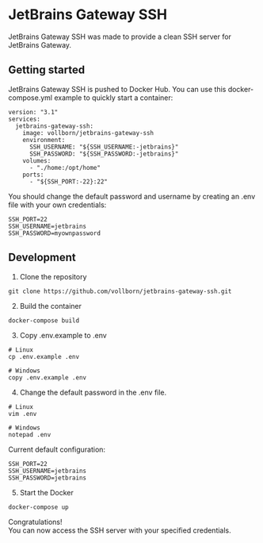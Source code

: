 # JetBrains Gateway SSH

JetBrains Gateway SSH was made to provide a clean SSH server for JetBrains Gateway.

## Getting started

JetBrains Gateway SSH is pushed to Docker Hub. You can use this docker-compose.yml example to quickly start a container:

```
version: "3.1"
services:
  jetbrains-gateway-ssh:
    image: vollborn/jetbrains-gateway-ssh
    environment:
      SSH_USERNAME: "${SSH_USERNAME:-jetbrains}"
      SSH_PASSWORD: "${SSH_PASSWORD:-jetbrains}"
    volumes:
      - "./home:/opt/home"
    ports:
      - "${SSH_PORT:-22}:22"
```

You should change the default password and username by creating an .env file with your own credentials:

```
SSH_PORT=22
SSH_USERNAME=jetbrains
SSH_PASSWORD=myownpassword
```

## Development

1. Clone the repository
```shell
git clone https://github.com/vollborn/jetbrains-gateway-ssh.git
```

2. Build the container
```shell
docker-compose build
```

3. Copy .env.example to .env
```shell
# Linux
cp .env.example .env

# Windows
copy .env.example .env
```

4. Change the default password in the .env file.
```shell
# Linux
vim .env

# Windows
notepad .env
```

Current default configuration:
```
SSH_PORT=22
SSH_USERNAME=jetbrains
SSH_PASSWORD=jetbrains
```

5. Start the Docker
```shell
docker-compose up
```

Congratulations!<br>
You can now access the SSH server with your specified credentials.
